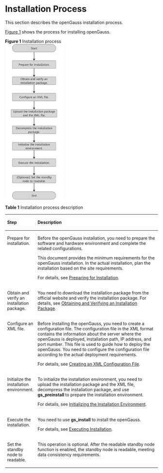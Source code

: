 # Installation Process<a name="EN-US_TOPIC_0249784563"></a>

This section describes the openGauss installation process.

[Figure 1](#fig18264185162412)  shows the process for installing openGauss.

**Figure  1**  Installation process<a name="fig18264185162412"></a>  
<img src="figures/installation-process.png" title="installation-process" style="zoom: 50%;" />

**Table  1**  Installation process description

<a name="en-us_topic_0241802562_table4134822101416"></a>
<table><thead align="left"><tr id="en-us_topic_0241802562_row16134722161419"><th class="cellrowborder" valign="top" width="19.439999999999998%" id="mcps1.2.3.1.1"><p id="en-us_topic_0241802562_p61348222141"><a name="en-us_topic_0241802562_p61348222141"></a><a name="en-us_topic_0241802562_p61348222141"></a>Step</p>
</th>
<th class="cellrowborder" valign="top" width="80.56%" id="mcps1.2.3.1.2"><p id="en-us_topic_0241802562_p1513482213147"><a name="en-us_topic_0241802562_p1513482213147"></a><a name="en-us_topic_0241802562_p1513482213147"></a>Description</p>
</th>
</tr>
</thead>
<tbody><tr id="en-us_topic_0241802562_row1528811611512"><td class="cellrowborder" valign="top" width="19.439999999999998%" headers="mcps1.2.3.1.1 "><p id="en-us_topic_0241802562_p192890621511"><a name="en-us_topic_0241802562_p192890621511"></a><a name="en-us_topic_0241802562_p192890621511"></a>Prepare for installation.</p>
</td>
<td class="cellrowborder" valign="top" width="80.56%" headers="mcps1.2.3.1.2 "><p id="en-us_topic_0241802562_p18521261776"><a name="en-us_topic_0241802562_p18521261776"></a><a name="en-us_topic_0241802562_p18521261776"></a>Before the <span id="text9621733114011"><a name="text9621733114011"></a><a name="text9621733114011"></a>openGauss</span> installation, you need to prepare the software and hardware environment and complete the related configurations.</p>
<p id="en-us_topic_0241802562_p81361743175813"><a name="en-us_topic_0241802562_p81361743175813"></a><a name="en-us_topic_0241802562_p81361743175813"></a>This document provides the minimum requirements for the <span id="text1618917121917"><a name="text1618917121917"></a><a name="text1618917121917"></a>openGauss</span> installation. In the actual installation, plan the installation based on the site requirements.</p>
<p id="p1855332310214"><a name="p1855332310214"></a><a name="p1855332310214"></a>For details, see <a href="preparing-for-installation.md">Preparing for Installation</a>.</p>
</td>
</tr>
<tr id="en-us_topic_0241802562_row12410032134912"><td class="cellrowborder" valign="top" width="19.439999999999998%" headers="mcps1.2.3.1.1 "><p id="en-us_topic_0241802562_p1550017555103"><a name="en-us_topic_0241802562_p1550017555103"></a><a name="en-us_topic_0241802562_p1550017555103"></a>Obtain and verify an installation package.</p>
</td>
<td class="cellrowborder" valign="top" width="80.56%" headers="mcps1.2.3.1.2 "><p id="en-us_topic_0241802562_p65001355141017"><a name="en-us_topic_0241802562_p65001355141017"></a><a name="en-us_topic_0241802562_p65001355141017"></a>You need to download the installation package from the official website and verify the installation package. For details, see <a href="obtaining-and-verifying-an-installation-package.md">Obtaining and Verifying an Installation Package</a>.</p>
</td>
</tr>
<tr id="en-us_topic_0241802562_row163283014916"><td class="cellrowborder" valign="top" width="19.439999999999998%" headers="mcps1.2.3.1.1 "><p id="en-us_topic_0241802562_p2500145511012"><a name="en-us_topic_0241802562_p2500145511012"></a><a name="en-us_topic_0241802562_p2500145511012"></a>Configure an XML file.</p>
</td>
<td class="cellrowborder" valign="top" width="80.56%" headers="mcps1.2.3.1.2 "><p id="p137904334"><a name="p137904334"></a><a name="p137904334"></a>Before installing the openGauss, you need to create a configuration file. The configuration file in the XML format contains the information about the server where the openGauss is deployed, installation path, IP address, and port number. This file is used to guide how to deploy the openGauss. You need to configure the configuration file according to the actual deployment requirements.</p>
<p id="en-us_topic_0241802562_p12584185173313"><a name="en-us_topic_0241802562_p12584185173313"></a><a name="en-us_topic_0241802562_p12584185173313"></a>For details, see <a href="creating-an-xml-configuration-file.md">Creating an XML Configuration File</a>.</p>
</td>
</tr>
<tr id="en-us_topic_0241802562_row670315277496"><td class="cellrowborder" valign="top" width="19.439999999999998%" headers="mcps1.2.3.1.1 "><p id="en-us_topic_0241802562_p11500125541018"><a name="en-us_topic_0241802562_p11500125541018"></a><a name="en-us_topic_0241802562_p11500125541018"></a>Initialize the installation environment.</p>
</td>
<td class="cellrowborder" valign="top" width="80.56%" headers="mcps1.2.3.1.2 "><p id="en-us_topic_0241802562_p050165514102"><a name="en-us_topic_0241802562_p050165514102"></a><a name="en-us_topic_0241802562_p050165514102"></a>To initialize the installation environment, you need to upload the installation package and the XML file, decompress the installation package, and use <strong id="b11413104010545"><a name="b11413104010545"></a><a name="b11413104010545"></a>gs_preinstall</strong> to prepare the installation environment.</p>
<p id="en-us_topic_0241802562_p105401311419"><a name="en-us_topic_0241802562_p105401311419"></a><a name="en-us_topic_0241802562_p105401311419"></a>For details, see <a href="initializing-the-installation-environment.md">Initializing the Installation Environment</a>.</p>
</td>
</tr>
<tr id="en-us_topic_0241802562_row143781321144912"><td class="cellrowborder" valign="top" width="19.439999999999998%" headers="mcps1.2.3.1.1 "><p id="en-us_topic_0241802562_p144519015193"><a name="en-us_topic_0241802562_p144519015193"></a><a name="en-us_topic_0241802562_p144519015193"></a>Execute the installation.</p>
</td>
<td class="cellrowborder" valign="top" width="80.56%" headers="mcps1.2.3.1.2 "><p id="en-us_topic_0241802562_p64458013199"><a name="en-us_topic_0241802562_p64458013199"></a><a name="en-us_topic_0241802562_p64458013199"></a>You need to use <strong id="b1588155195417"><a name="b1588155195417"></a><a name="b1588155195417"></a>gs_install</strong> to install the openGauss.</p>
<p id="en-us_topic_0241802562_p1276795720412"><a name="en-us_topic_0241802562_p1276795720412"></a><a name="en-us_topic_0241802562_p1276795720412"></a>For details, see <a href="executing-installation.md">Executing Installation</a>.</p>
</td>
</tr>
<tr id="row895121316211"><td class="cellrowborder" valign="top" width="19.439999999999998%" headers="mcps1.2.3.1.1 "><p id="p20952181342111"><a name="p20952181342111"></a><a name="p20952181342111"></a>Set the standby node to readable.</p>
</td>
<td class="cellrowborder" valign="top" width="80.56%" headers="mcps1.2.3.1.2 "><p id="p4952013202112"><a name="p4952013202112"></a><a name="p4952013202112"></a>This operation is optional. After the readable standby node function is enabled, the standby node is readable, meeting data consistency requirements.</p>
</td>
</tr>
</tbody>
</table>



